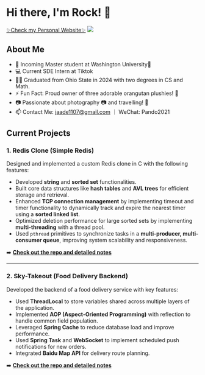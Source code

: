 # Hi there, I'm Rock! 👋
[✨Check my Personal Website✨](https://ruokezhang.github.io/)
![](https://komarev.com/ghpvc/?username=RuokeZhang&color=green)
## About Me

- 🔭 Incoming Master student at Washington University💜
- 💻 Current SDE Intern at Tiktok
- 🧑‍🎓 Graduated from Ohio State in 2024 with two degrees in CS and Math.
- ⚡ Fun Fact: Proud owner of three adorable orangutan plushies! 🦧
- 📷 Passionate about photography 📷 and travelling! 🌄
- 📫 Contact Me: [jaade1107@gmail.com](mailto:jaade1107@gmail.com) ｜ WeChat: Pando2021
## Current Projects

### 1. Redis Clone (Simple Redis)
Designed and implemented a custom Redis clone in C with the following features:
- Developed **string** and **sorted set** functionalities.
- Built core data structures like **hash tables** and **AVL trees** for efficient storage and retrieval.
- Enhanced **TCP connection management** by implementing timeout and timer functionality to dynamically track and expire the nearest timer using a **sorted linked list**.
- Optimized deletion performance for large sorted sets by implementing **multi-threading** with a thread pool.
- Used `pthread` primitives to synchronize tasks in a **multi-producer, multi-consumer queue**, improving system scalability and responsiveness.

➡️ **[Check out the repo and detailed notes](https://github.com/RuokeZhang/Redis-On-C)**

---

### 2. Sky-Takeout (Food Delivery Backend)
Developed the backend of a food delivery service with key features:
- Used **ThreadLocal** to store variables shared across multiple layers of the application.
- Implemented **AOP (Aspect-Oriented Programming)** with reflection to handle common field population.
- Leveraged **Spring Cache** to reduce database load and improve performance.
- Used **Spring Task** and **WebSocket** to implement scheduled push notifications for new orders.
- Integrated **Baidu Map API** for delivery route planning.

➡️ **[Check out the repo and detailed notes](https://github.com/RuokeZhang/sky-takeout)**



